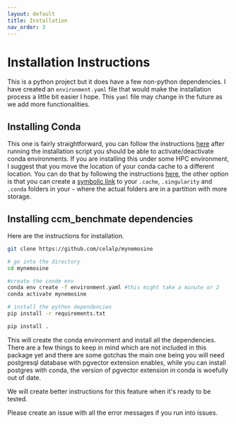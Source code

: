 ```yaml
---
layout: default
title: Installation
nav_order: 3
---
```


# Installation Instructions

This is a python project but it does have a few non-python dependencies. I have created an `environment.yaml` file 
that would make the installation process a little bit easier I hope. This `yaml` file may change in the future as 
we add more functionalities. 

## Installing Conda

This one is fairly straightforward, you can follow the instructions [here](https://docs.conda.io/projects/conda/en/latest/user-guide/install/index.html) after
running the installation script you should be able to activate/deactivate conda environments. If you are installing this under some HPC environment, 
I suggest that you move the location of your conda cache to a different location. You can do that by following the instructions 
[here](https://docs.conda.io/projects/conda/en/stable/user-guide/configuration/custom-env-and-pkg-locations.html), the other option
is that you can create a [symbolic link](https://stackoverflow.com/questions/1951742/how-can-i-symlink-a-file-in-linux) to your `.cache`, 
`.singularity` and `.conda` folders in your `~` where the actual folders are in a partition with more storage. 

## Installing ccm_benchmate dependencies

Here are the instructions for installation. 

```bash
git clone https://github.com/celalp/mynemosine

# go into the directory
cd mynemosine

#create the conde env
conda env create -f environment.yaml #this might take a minute or 2
conda activate mynemosine

# install the python dependencies
pip install -r requirements.txt

pip install . 
```


This will create the conda environment and install all the dependencies. There are a few things to keep in mind which are 
not included in this package yet and there are some gotchas the main one being you will need postgresql database with 
pgvector extension enables, while you can install postgres with conda, the version of pgvector extension in conda is woefully out of date. 

We will create better instructions for this feature when it's ready to be tested. 

Please create an issue with all the error messages if you run into issues. 